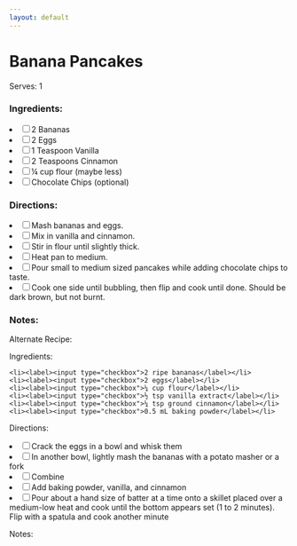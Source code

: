 ```yaml
---
layout: default
---
```


# Banana Pancakes

Serves: 1

### Ingredients:

<li><label><input type="checkbox">2 Bananas</label></li>
<li><label><input type="checkbox">2 Eggs</label></li>
<li><label><input type="checkbox">1 Teaspoon Vanilla</label></li>
<li><label><input type="checkbox">2 Teaspoons Cinnamon</label></li>
<li><label><input type="checkbox">¼ cup flour (maybe less)</label></li>
<li><label><input type="checkbox">Chocolate Chips (optional)</label></li>

### Directions:

<li><label><input type="checkbox">Mash bananas and eggs.</label></li>
<li><label><input type="checkbox">Mix in vanilla and cinnamon.</label></li>
<li><label><input type="checkbox">Stir in flour until slightly thick.</label></li>
<li><label><input type="checkbox">Heat pan to medium.</label></li>
<li><label><input type="checkbox">Pour small to medium sized pancakes while adding chocolate chips to taste.</label></li>
<li><label><input type="checkbox">Cook one side until bubbling, then flip and cook until done. Should be dark brown, but not burnt.</label></li>

### Notes:

Alternate Recipe:

Ingredients:

    <li><label><input type="checkbox">2 ripe bananas</label></li>
    <li><label><input type="checkbox">2 eggs</label></li>
    <li><label><input type="checkbox">¼ cup flour</label></li>
    <li><label><input type="checkbox">½ tsp vanilla extract</label></li>
    <li><label><input type="checkbox">¼ tsp ground cinnamon</label></li>
    <li><label><input type="checkbox">0.5 mL baking powder</label></li>

Directions:

<li><label><input type="checkbox">Crack the eggs in a bowl and whisk them</label></li>
<li><label><input type="checkbox">In another bowl, lightly mash the bananas with a potato masher or a fork</label></li>
<li><label><input type="checkbox">Combine</label></li>
<li><label><input type="checkbox">Add baking powder, vanilla, and cinnamon</label></li>
<li><label><input type="checkbox">Pour about a hand size of batter at a time onto a skillet placed over a medium-low heat and cook until the bottom appears set (1 to 2 minutes). Flip with a spatula and cook another minute</label></li>

Notes:


